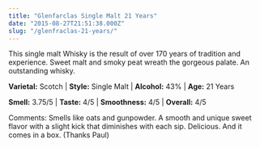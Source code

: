 ```yaml
---
title: "Glenfarclas Single Malt 21 Years"
date: "2015-08-27T21:51:38.000Z"
slug: "/glenfraclas-21-years/"
---
```

This single malt Whisky is the result of over 170 years of tradition and experience. Sweet malt and smoky peat wreath the gorgeous palate. An outstanding whisky.

**Varietal:** Scotch | **Style:** Single Malt | **Alcohol:** 43% | **Age:** 21 Years

**Smell:** 3.75/5 | **Taste:** 4/5 | **Smoothness:** 4/5 | 
**Overall:** 4/5

Comments: Smells like oats and gunpowder. A smooth and unique sweet flavor with a slight kick that diminishes with each sip. Delicious. And it comes in a box. (Thanks Paul)
    